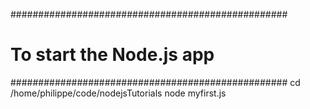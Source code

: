 ##################################################
# To start the Node.js app
##################################################
cd /home/philippe/code/nodejsTutorials
node myfirst.js
